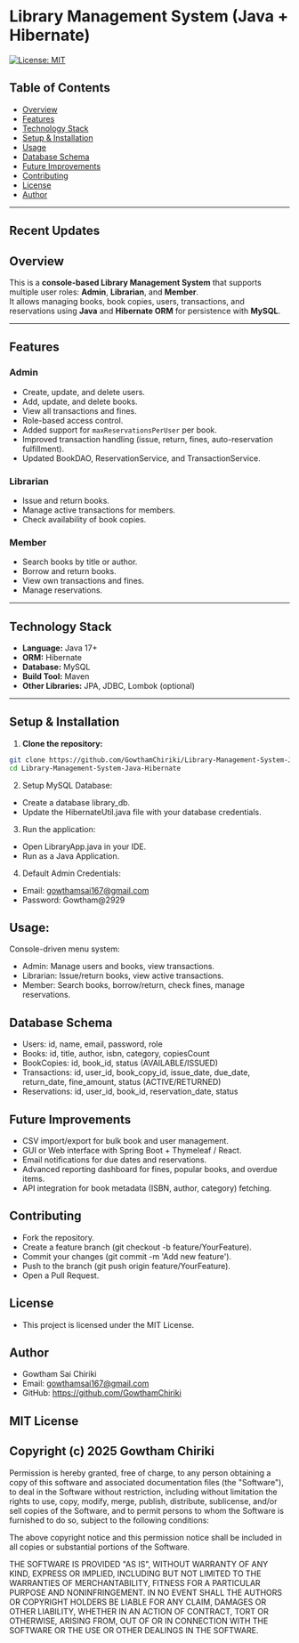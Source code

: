 # Library Management System (Java + Hibernate)

[![License: MIT](https://img.shields.io/badge/License-MIT-yellow.svg)](https://opensource.org/licenses/MIT)

## Table of Contents
- [Overview](#overview)
- [Features](#features)
- [Technology Stack](#technology-stack)
- [Setup & Installation](#setup--installation)
- [Usage](#usage)
- [Database Schema](#database-schema)
- [Future Improvements](#future-improvements)
- [Contributing](#contributing)
- [License](#license)
- [Author](#author)

---
## Recent Updates



## Overview
This is a **console-based Library Management System** that supports multiple user roles: **Admin**, **Librarian**, and **Member**.  
It allows managing books, book copies, users, transactions, and reservations using **Java** and **Hibernate ORM** for persistence with **MySQL**.

---

## Features

### Admin
- Create, update, and delete users.
- Add, update, and delete books.
- View all transactions and fines.
- Role-based access control.
- Added support for `maxReservationsPerUser` per book.
- Improved transaction handling (issue, return, fines, auto-reservation fulfillment).
- Updated BookDAO, ReservationService, and TransactionService.

### Librarian
- Issue and return books.
- Manage active transactions for members.
- Check availability of book copies.

### Member
- Search books by title or author.
- Borrow and return books.
- View own transactions and fines.
- Manage reservations.

---

## Technology Stack
- **Language:** Java 17+
- **ORM:** Hibernate
- **Database:** MySQL
- **Build Tool:** Maven
- **Other Libraries:** JPA, JDBC, Lombok (optional)

---

## Setup & Installation
1. **Clone the repository:**
```bash
git clone https://github.com/GowthamChiriki/Library-Management-System-Java-Hibernate.git
cd Library-Management-System-Java-Hibernate
```
2. Setup MySQL Database:
- Create a database library_db.
- Update the HibernateUtil.java file with your database credentials.

3. Run the application:
- Open LibraryApp.java in your IDE.
- Run as a Java Application.

4. Default Admin Credentials:
- Email: gowthamsai167@gmail.com
- Password: Gowtham@2929

## Usage:
Console-driven menu system:
- Admin: Manage users and books, view transactions.
- Librarian: Issue/return books, view active transactions.
- Member: Search books, borrow/return, check fines, manage reservations.

## Database Schema
- Users: id, name, email, password, role
- Books: id, title, author, isbn, category, copiesCount
- BookCopies: id, book_id, status (AVAILABLE/ISSUED)
- Transactions: id, user_id, book_copy_id, issue_date, due_date, return_date, fine_amount, status (ACTIVE/RETURNED)
- Reservations: id, user_id, book_id, reservation_date, status

## Future Improvements
- CSV import/export for bulk book and user management.
- GUI or Web interface with Spring Boot + Thymeleaf / React.
- Email notifications for due dates and reservations.
- Advanced reporting dashboard for fines, popular books, and overdue items.
- API integration for book metadata (ISBN, author, category) fetching.

## Contributing
- Fork the repository.
- Create a feature branch (git checkout -b feature/YourFeature).
- Commit your changes (git commit -m 'Add new feature').
- Push to the branch (git push origin feature/YourFeature).
- Open a Pull Request.

## License
- This project is licensed under the MIT License.

## Author
- Gowtham Sai Chiriki
- Email: gowthamsai167@gmail.com
- GitHub: https://github.com/GowthamChiriki


## MIT License

## Copyright (c) 2025 Gowtham Chiriki

Permission is hereby granted, free of charge, to any person obtaining a copy
of this software and associated documentation files (the "Software"), to deal
in the Software without restriction, including without limitation the rights
to use, copy, modify, merge, publish, distribute, sublicense, and/or sell
copies of the Software, and to permit persons to whom the Software is
furnished to do so, subject to the following conditions:

The above copyright notice and this permission notice shall be included in all
copies or substantial portions of the Software.

THE SOFTWARE IS PROVIDED "AS IS", WITHOUT WARRANTY OF ANY KIND, EXPRESS OR
IMPLIED, INCLUDING BUT NOT LIMITED TO THE WARRANTIES OF MERCHANTABILITY,
FITNESS FOR A PARTICULAR PURPOSE AND NONINFRINGEMENT. IN NO EVENT SHALL THE
AUTHORS OR COPYRIGHT HOLDERS BE LIABLE FOR ANY CLAIM, DAMAGES OR OTHER
LIABILITY, WHETHER IN AN ACTION OF CONTRACT, TORT OR OTHERWISE, ARISING FROM,
OUT OF OR IN CONNECTION WITH THE SOFTWARE OR THE USE OR OTHER DEALINGS IN THE
SOFTWARE.

